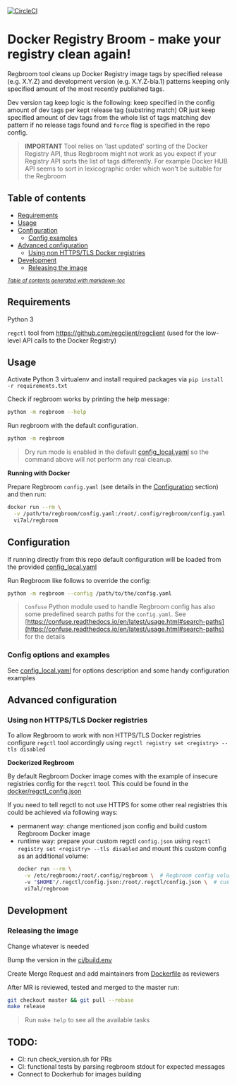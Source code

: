 [![CircleCI](https://circleci.com/gh/vi7/regbroom/tree/master.svg?style=svg)](https://circleci.com/gh/vi7/regbroom/tree/master)

Docker Registry Broom - make your registry clean again!
============================

Regbroom tool cleans up Docker Registry image tags by specified release (e.g. X.Y.Z) and development version (e.g. X.Y.Z-bla.1) patterns keeping only specified amount of the most recently published tags.

Dev version tag keep logic is the following: keep specified in the config amount of dev tags per kept release tag (substring match) OR just keep specified amount of dev tags from the whole list of tags matching dev pattern if no release tags found and `force` flag is specified in the repo config.

> **IMPORTANT** Tool relies on 'last updated' sorting of the Docker Registry API, thus Regbroom might not work as you expect if your Registry API sorts the list of tags differently.
> For example Docker HUB API seems to sort in lexicographic order which won't be suitable for the Regbroom

Table of contents
-----------------

- [Requirements](#requirements)
- [Usage](#usage)
- [Configuration](#configuration)
  * [Config examples](#config-examples)
- [Advanced configuration](#advanced-configuration)
  * [Using non HTTPS/TLS Docker registries](#using-non-https-tls-docker-registries)
- [Development](#development)
  * [Releasing the image](#releasing-the-image)

<small><i><a href='http://ecotrust-canada.github.io/markdown-toc/'>Table of contents generated with markdown-toc</a></i></small>


Requirements
------------

Python 3

`regctl` tool from https://github.com/regclient/regclient (used for the low-level API calls to the Docker Registry)


Usage
-----

Activate Python 3 virtualenv and install required packages via `pip install -r requirements.txt`

Check if regbroom works by printing the help message:
```bash
python -m regbroom --help
```

Run regbroom with the default configuration.
```bash
python -m regbroom
```

> Dry run mode is enabled in the default [config_local.yaml](./config_local.yaml) so the command above will not perform any real cleanup.

**Running with Docker**

Prepare Regbroom `config.yaml` (see details in the [Configuration](#configuration) section) and then run:
```bash
docker run --rm \
  -v /path/to/regbroom/config.yaml:/root/.config/regbroom/config.yaml
  vi7al/regbroom
```


Configuration
-------------

If running directly from this repo default configuration will be loaded from the provided [config_local.yaml](./config_local.yaml)

Run Regbroom like follows to override the config:
```bash
python -m regbroom --config /path/to/the/config.yaml
```

> `Confuse` Python module used to handle Regbroom config has also some predefined search paths for the `config.yaml`.
> See [https://confuse.readthedocs.io/en/latest/usage.html#search-paths](https://confuse.readthedocs.io/en/latest/usage.html#search-paths) for the details

### Config options and examples

See [config_local.yaml](./config_local.yaml) for options description and some handy configuration examples


Advanced configuration
----------------------

### Using non HTTPS/TLS Docker registries

To allow Regbroom to work with non HTTPS/TLS Docker registries configure `regctl` tool accordingly using `regctl registry set <registry> --tls disabled`

**Dockerized Regbroom**

By default Regbroom Docker image comes with the example of insecure registries config for the `regctl` tool. This could be found in the [docker/regctl_config.json](docker/regctl_config.json)

If you need to tell regctl to not use HTTPS for some other real registries this could be achieved via following ways:
- permanent way: change mentioned json config and build custom Regbroom Docker image
- runtime way: prepare your custom regctl `config.json` using `regctl registry set <registry> --tls disabled` and mount this custom config as an additional volume:
  ```bash
  docker run --rm \
    -v /etc/regbroom:/root/.config/regbroom \  # Regbroom config volume
    -v "$HOME"/.regctl/config.json:/root/.regctl/config.json \  # custom regctl config.json
    vi7al/regbroom
  ```

Development
-----------

### Releasing the image

Change whatever is needed

Bump the version in the [ci/build.env](ci/build.env)

Create Merge Request and add maintainers from [Dockerfile](Dockerfile) as reviewers

After MR is reviewed, tested and merged to the master run:
```bash
git checkout master && git pull --rebase
make release
```

> Run `make help` to see all the available tasks


TODO:
-----

- CI: run check_version.sh for PRs
- CI: functional tests by parsing regbroom stdout for expected messages
- Connect to Dockerhub for images building
